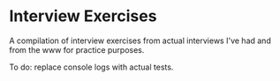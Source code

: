 # Interview Exercises
 
A compilation of interview exercises from actual interviews I've had and from the www for practice purposes.

To do: replace console logs with actual tests.